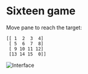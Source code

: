 # Sixteen game
Move pane to reach the target:

    [[ 1  2  3  4]
     [ 5  6  7  8]
     [ 9 10 11 12]
     [13 14 15  0]]

![Interface](sixteen/inferface.gif)

